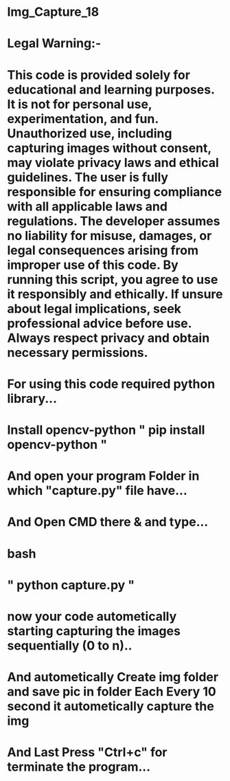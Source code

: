 # Img_Capture_18

# Legal Warning:-
# This code is provided solely for educational and learning purposes. It is not for personal use, experimentation, and fun. Unauthorized use, including capturing images without consent, may violate privacy laws and ethical guidelines. The user is fully responsible for ensuring compliance with all applicable laws and regulations. The developer assumes no liability for misuse, damages, or legal consequences arising from improper use of this code. By running this script, you agree to use it responsibly and ethically. If unsure about legal implications, seek professional advice before use. Always respect privacy and obtain necessary permissions.


# For using this code required python library...
# Install opencv-python " pip install opencv-python "
# And open your program Folder in which "capture.py" file have...
# And Open CMD there & and type...
# bash
#   " python capture.py "
# now your code autometically starting capturing the images sequentially (0 to n)..
# And autometically Create img folder and save pic in folder Each Every 10 second it autometically capture the img 
# And Last Press "Ctrl+c" for terminate the program...
